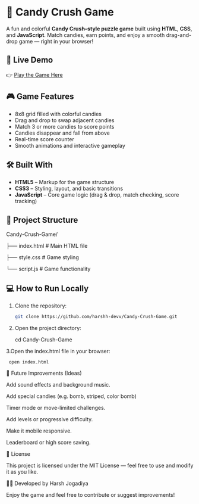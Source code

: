 # 🍬 Candy Crush Game

A fun and colorful **Candy Crush–style puzzle game** built using **HTML**, **CSS**, and **JavaScript**. Match candies, earn points, and enjoy a smooth drag-and-drop game — right in your browser!

## 🚀 Live Demo

👉 [Play the Game Here](https://harshh-devv.github.io/Candy-Crush-Game/)

## 🎮 Game Features

- 8x8 grid filled with colorful candies
- Drag and drop to swap adjacent candies
- Match 3 or more candies to score points
- Candies disappear and fall from above
- Real-time score counter
- Smooth animations and interactive gameplay

## 🛠️ Built With

- **HTML5** – Markup for the game structure
- **CSS3** – Styling, layout, and basic transitions
- **JavaScript** – Core game logic (drag & drop, match checking, score tracking)

## 📁 Project Structure

Candy-Crush-Game/

├── index.html # Main HTML file

├── style.css # Game styling

└── script.js # Game functionality


## 💻 How to Run Locally

1. Clone the repository:
   ```bash
   git clone https://github.com/harshh-devv/Candy-Crush-Game.git

2. Open the project directory:
   
   cd Candy-Crush-Game
   
   

3.Open the index.html file in your browser:
  
     open index.html

🌟 Future Improvements (Ideas)

   Add sound effects and background music.

   Add special candies (e.g. bomb, striped, color bomb)

   Timer mode or move-limited challenges.

   Add levels or progressive difficulty.

   Make it mobile responsive.

   Leaderboard or high score saving.

📄 License

This project is licensed under the MIT License — feel free to use and modify it as you like.

👨‍💻 Developed by Harsh Jogadiya

Enjoy the game and feel free to contribute or suggest improvements!
